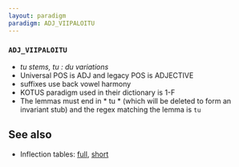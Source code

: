 ```yaml
---
layout: paradigm
paradigm: ADJ_VIIPALOITU
---
```

### ` ADJ_VIIPALOITU `

* _tu stems, tu : du variations_
* Universal POS is ADJ and legacy POS is ADJECTIVE
* suffixes use back vowel harmony
* KOTUS paradigm used in their dictionary is 1-F
* The lemmas must end in * tu * (which will be deleted to form an invariant stub) and the regex matching the lemma is ` tu `

## See also

* Inflection tables: [full](gen/V/viipaloitu.html), [short](gen/V/viipaloitu_wikt.html)

